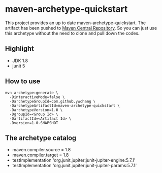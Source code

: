 # maven-archetype-quickstart

This project provides an up to date maven-archetype-quickstart. The artifact has been pushed to [Maven Central Repository](https://search.maven.org/artifact/com.github.ywchang/maven-archetype-quickstart). So you can just use this archetype without the need to clone and pull down the codes.

## Highlight

* JDK 1.8
* junit 5

## How to use

```shell script
mvn archetype:generate \
  -DinteractiveMode=false \
  -DarchetypeGroupId=com.github.ywchang \
  -DarchetypeArtifactId=maven-archetype-quickstart \
  -DarchetypeVersion=1.0 \
  -DgroupId=<Group Id> \
  -DartifactId=<Artifact Id> \
  -Dversion=1.0-SNAPSHOT
``` 

## The archetype catalog

* maven.compiler.source = 1.8
* maven.compiler.target = 1.8
* testImplementation 'org.junit.jupiter:junit-jupiter-engine:5.7.1'
* testImplementation 'org.junit.jupiter:junit-jupiter-params:5.7.1'
